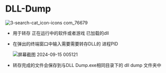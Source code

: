 # DLL-Dump

![3-search-cat_icon-icons com_76679](https://github.com/user-attachments/assets/016809a6-3bd2-4998-8713-7507efd7abcb)
- 用于转存 正在运行中的软件或者游戏 已加载的dll 

- 在弹出的终端窗口中输入需要需要转存DLL的 进程PID
  
  ![屏幕截图 2024-09-15 005121](https://github.com/user-attachments/assets/045d2462-ef8b-43ab-902e-c5a8648bff8c)
- 转存完成的文件会保存到与DLL Dump.exe相同目录下的 dll dump 文件夹中

